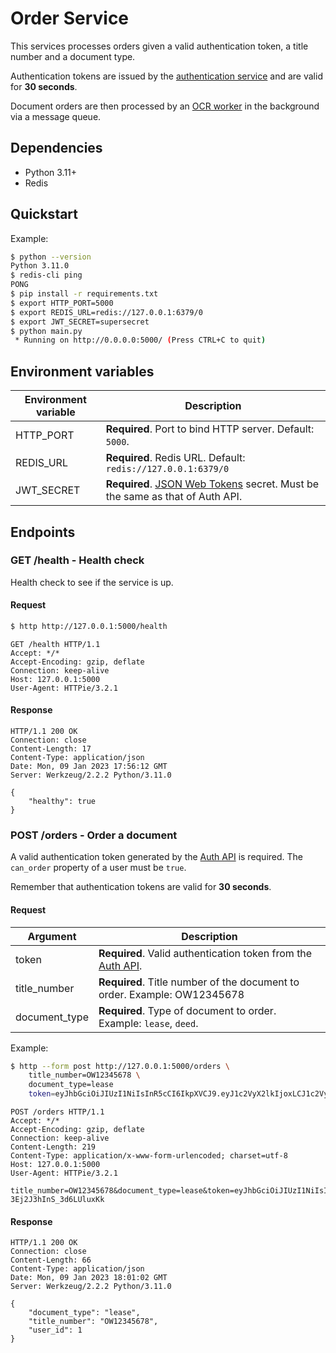 # Order Service

This services processes orders given a valid authentication token, a title number and a document type.

Authentication tokens are issued by the [authentication service](../auth-api) and are valid for **30 seconds**.

Document orders are then processed by an [OCR worker](../ocr-worker) in the background via a message queue.

## Dependencies

- Python 3.11+
- Redis

## Quickstart

Example:

```bash
$ python --version
Python 3.11.0
$ redis-cli ping
PONG
$ pip install -r requirements.txt
$ export HTTP_PORT=5000
$ export REDIS_URL=redis://127.0.0.1:6379/0
$ export JWT_SECRET=supersecret
$ python main.py
 * Running on http://0.0.0.0:5000/ (Press CTRL+C to quit)
```

## Environment variables

| Environment variable | Description                                                                   |
| -------------------- | ----------------------------------------------------------------------------- |
| HTTP_PORT            | **Required**. Port to bind HTTP server. Default: `5000`.                      |
| REDIS_URL            | **Required**. Redis URL. Default: `redis://127.0.0.1:6379/0`                  |
| JWT_SECRET           | **Required**. [JSON Web Tokens] secret. Must be the same as that of Auth API. |

## Endpoints

### GET /health - Health check

Health check to see if the service is up.

#### Request

```bash
$ http http://127.0.0.1:5000/health
```

```http
GET /health HTTP/1.1
Accept: */*
Accept-Encoding: gzip, deflate
Connection: keep-alive
Host: 127.0.0.1:5000
User-Agent: HTTPie/3.2.1
```

#### Response

```http
HTTP/1.1 200 OK
Connection: close
Content-Length: 17
Content-Type: application/json
Date: Mon, 09 Jan 2023 17:56:12 GMT
Server: Werkzeug/2.2.2 Python/3.11.0

{
    "healthy": true
}
```

### POST /orders - Order a document

A valid authentication token generated by the [Auth API] is required. The `can_order` property of a user must be `true`.

Remember that authentication tokens are valid for **30 seconds**.

#### Request

| Argument      | Description                                                              |
| ------------- | ------------------------------------------------------------------------ |
| token         | **Required**. Valid authentication token from the [Auth API].            |
| title_number  | **Required**. Title number of the document to order. Example: OW12345678 |
| document_type | **Required**. Type of document to order. Example: `lease`, `deed`.       |

Example:

```bash
$ http --form post http://127.0.0.1:5000/orders \
    title_number=OW12345678 \
    document_type=lease
    token=eyJhbGciOiJIUzI1NiIsInR5cCI6IkpXVCJ9.eyJ1c2VyX2lkIjoxLCJ1c2VybmFtZSI6ImFsaWNlIiwiY2FuX3RyYW5zYWN0Ijp0cnVlLCJleHAiOjE2NzMyODYxNTh9.gOaA5omC38CtHJmNArJBv-3Ej2J3hInS_3d6LUluxKk
```

```http
POST /orders HTTP/1.1
Accept: */*
Accept-Encoding: gzip, deflate
Connection: keep-alive
Content-Length: 219
Content-Type: application/x-www-form-urlencoded; charset=utf-8
Host: 127.0.0.1:5000
User-Agent: HTTPie/3.2.1

title_number=OW12345678&document_type=lease&token=eyJhbGciOiJIUzI1NiIsInR5cCI6IkpXVCJ9.eyJ1c2VyX2lkIjoxLCJ1c2VybmFtZSI6ImFsaWNlIiwiY2FuX3RyYW5zYWN0Ijp0cnVlLCJleHAiOjE2NzMyODYxNTh9.gOaA5omC38CtHJmNArJBv-3Ej2J3hInS_3d6LUluxKk
```

#### Response

```http
HTTP/1.1 200 OK
Connection: close
Content-Length: 66
Content-Type: application/json
Date: Mon, 09 Jan 2023 18:01:02 GMT
Server: Werkzeug/2.2.2 Python/3.11.0

{
    "document_type": "lease",
    "title_number": "OW12345678",
    "user_id": 1
}
```

[auth api]: ../auth-api
[json web tokens]: https://jwt.io/
